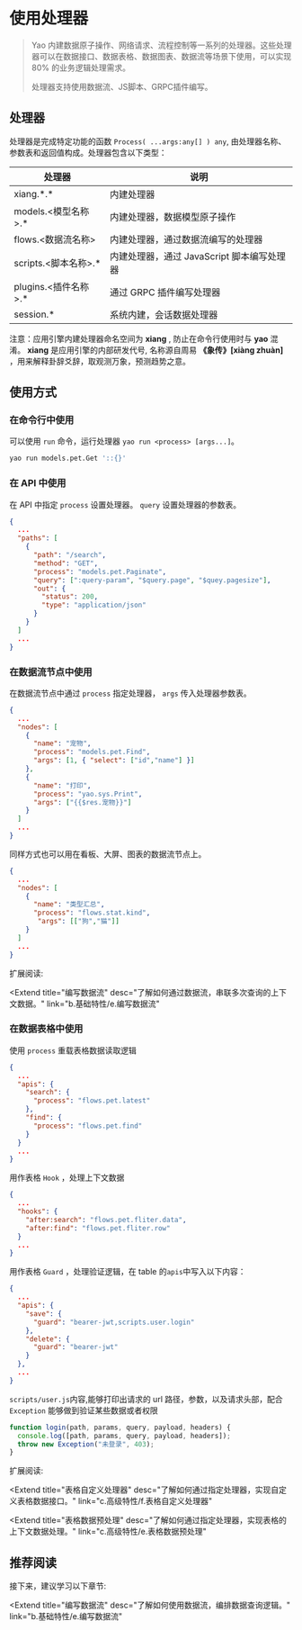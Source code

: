 # 使用处理器

<blockquote>
  <p>
    Yao
    内建数据原子操作、网络请求、流程控制等一系列的处理器。这些处理器可以在数据接口、数据表格、数据图表、数据流等场景下使用，可以实现
    80% 的业务逻辑处理需求。
  </p>
  <p>处理器支持使用数据流、JS脚本、GRPC插件编写。</p>
</blockquote>

## 处理器

处理器是完成特定功能的函数 `Process( ...args:any[] ) any`, 由处理器名称、参数表和返回值构成。处理器包含以下类型：

| 处理器                 | 说明                                       |
| ---------------------- | ------------------------------------------ |
| xiang.\*.\*            | 内建处理器                                 |
| models.<模型名称\>.\*  | 内建处理器，数据模型原子操作               |
| flows.<数据流名称\>    | 内建处理器，通过数据流编写的处理器         |
| scripts.<脚本名称\>.\* | 内建处理器，通过 JavaScript 脚本编写处理器 |
| plugins.<插件名称\>.\* | 通过 GRPC 插件编写处理器                   |
| session.\*             | 系统内建，会话数据处理器                   |

<Notice type="warning">
  注意：应用引擎内建处理器命名空间为 <strong>xiang</strong> ,
  防止在命令行使用时与
  <strong>yao</strong> 混淆。 <strong>xiang</strong> 是应用引擎的内部研发代号, 名称源自周易
  <strong>《象传》[xiàng zhuàn]</strong>
  ，用来解释卦辞爻辞，取观测万象，预测趋势之意。
</Notice>

## 使用方式

### 在命令行中使用

可以使用 `run` 命令，运行处理器 `yao run <process> [args...]`。

```bash
yao run models.pet.Get '::{}'
```

### 在 API 中使用

在 API 中指定 `process` 设置处理器。 `query` 设置处理器的参数表。

```json
{
  ...
  "paths": [
    {
      "path": "/search",
      "method": "GET",
      "process": "models.pet.Paginate",
      "query": [":query-param", "$query.page", "$quey.pagesize"],
      "out": {
        "status": 200,
        "type": "application/json"
      }
    }
  ]
  ...
}
```

### 在数据流节点中使用

在数据流节点中通过 `process` 指定处理器， `args` 传入处理器参数表。

```json
{
  ...
  "nodes": [
    {
      "name": "宠物",
      "process": "models.pet.Find",
      "args": [1, { "select": ["id","name"] }]
    },
    {
      "name": "打印",
      "process": "yao.sys.Print",
      "args": ["{{$res.宠物}}"]
    }
  ]
  ...
}
```

同样方式也可以用在看板、大屏、图表的数据流节点上。

```json
{
  ...
  "nodes": [
    {
      "name": "类型汇总",
      "process": "flows.stat.kind",
       "args": [["狗","猫"]]
    }
  ]
  ...
}
```

扩展阅读:

<Extend
  title="编写数据流"
  desc="了解如何通过数据流，串联多次查询的上下文数据。"
  link="b.基础特性/e.编写数据流"
></Extend>

### 在数据表格中使用

使用 `process` 重载表格数据读取逻辑

```json
{
  ...
  "apis": {
    "search": {
      "process": "flows.pet.latest"
    },
    "find": {
      "process": "flows.pet.find"
    }
  }
  ...
}
```

用作表格 `Hook` ，处理上下文数据

```json
{
  ...
  "hooks": {
    "after:search": "flows.pet.fliter.data",
    "after:find": "flows.pet.fliter.row"
  }
  ...
}
```

用作表格 `Guard` ，处理验证逻辑，在 table 的`apis`中写入以下内容：

```json
{
  ...
  "apis": {
    "save": {
      "guard": "bearer-jwt,scripts.user.login"
    },
    "delete": {
      "guard": "bearer-jwt"
    }
  },
  ...
}
```

`scripts/user.js`内容,能够打印出请求的 url 路径，参数，以及请求头部，配合`Exception` 能够做到验证某些数据或者权限

```javascript
function login(path, params, query, payload, headers) {
  console.log([path, params, query, payload, headers]);
  throw new Exception("未登录", 403);
}
```

扩展阅读:

<Extend
  title="表格自定义处理器"
  desc="了解如何通过指定处理器，实现自定义表格数据接口。"
  link="c.高级特性/f.表格自定义处理器"
></Extend>

<Extend
  title="表格数据预处理"
  desc="了解如何通过指定处理器，实现表格的上下文数据处理。"
  link="c.高级特性/e.表格数据预处理"
></Extend>

## 推荐阅读

接下来，建议学习以下章节:

<Extend
  title="编写数据流"
  desc="了解如何使用数据流，编排数据查询逻辑。"
  link="b.基础特性/e.编写数据流"
></Extend>

<Div style={{ display: "flex", justifyContent: "space-between" }}>
  <Link type="prev" title="描述界面" link="b.基础特性/c.描述界面"></Link>
  <Link type="next" title="编写数据流" link="b.基础特性/e.编写数据流"></Link>
</Div>
<br />
